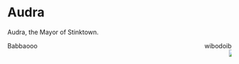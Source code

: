 # Audra


Audra, the Mayor of Stinktown.

<div style="width: 100%;">
   <div style="float:left; width: 80%; border:thin">
     Babbaooo
   </div>
   <div style="float:right; border:thin">
     wibodoib
   </div>
</div>
<div style="clear:both"></div>
<div>
  <marquee direction="left" height="500px">
     <img src="/assets/images/ezgif.com-speed.gif" alt="cool grl">
  </marquee>
</div>
